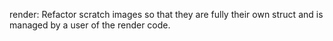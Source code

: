 render: Refactor scratch images so that they are fully their own struct and
is managed by a user of the render code.
